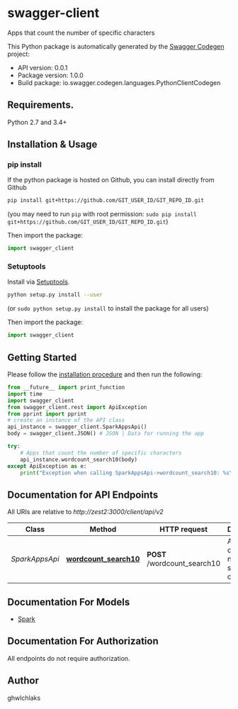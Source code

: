 # swagger-client
Apps that count the number of specific characters

This Python package is automatically generated by the [Swagger Codegen](https://github.com/swagger-api/swagger-codegen) project:

- API version: 0.0.1
- Package version: 1.0.0
- Build package: io.swagger.codegen.languages.PythonClientCodegen

## Requirements.

Python 2.7 and 3.4+

## Installation & Usage
### pip install

If the python package is hosted on Github, you can install directly from Github

```sh
pip install git+https://github.com/GIT_USER_ID/GIT_REPO_ID.git
```
(you may need to run `pip` with root permission: `sudo pip install git+https://github.com/GIT_USER_ID/GIT_REPO_ID.git`)

Then import the package:
```python
import swagger_client 
```

### Setuptools

Install via [Setuptools](http://pypi.python.org/pypi/setuptools).

```sh
python setup.py install --user
```
(or `sudo python setup.py install` to install the package for all users)

Then import the package:
```python
import swagger_client
```

## Getting Started

Please follow the [installation procedure](#installation--usage) and then run the following:

```python
from __future__ import print_function
import time
import swagger_client
from swagger_client.rest import ApiException
from pprint import pprint
# create an instance of the API class
api_instance = swagger_client.SparkAppsApi()
body = swagger_client.JSON() # JSON | Data for running the app

try:
    # Apps that count the number of specific characters
    api_instance.wordcount_search10(body)
except ApiException as e:
    print("Exception when calling SparkAppsApi->wordcount_search10: %s\n" % e)

```

## Documentation for API Endpoints

All URIs are relative to *http://zest2:3000/client/api/v2*

Class | Method | HTTP request | Description
------------ | ------------- | ------------- | -------------
*SparkAppsApi* | [**wordcount_search10**](docs/SparkAppsApi.md#wordcount_search10) | **POST** /wordcount_search10 | Apps that count the number of specific characters


## Documentation For Models

 - [Spark](docs/Spark.md)


## Documentation For Authorization

 All endpoints do not require authorization.


## Author

ghwlchlaks


